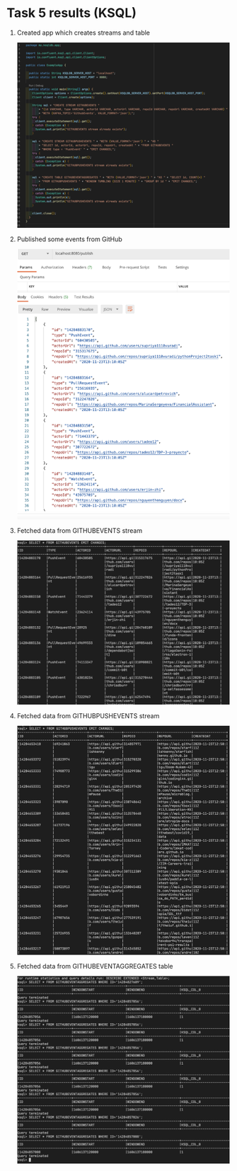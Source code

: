 # Task 5 results (KSQL)

1. Created app which creates streams and table

   ![Alt text](./screenshots/01.png?raw=true)

2. Published some events from GitHub

   ![Alt text](./screenshots/02.png?raw=true)

3. Fetched data from GITHUBEVENTS stream

   ![Alt text](./screenshots/03.png?raw=true)

4. Fetched data from GITHUBPUSHEVENTS stream

   ![Alt text](./screenshots/04.png?raw=true)

5. Fetched data from GITHUBEVENTAGGREGATES table

   ![Alt text](./screenshots/05.png?raw=true)
